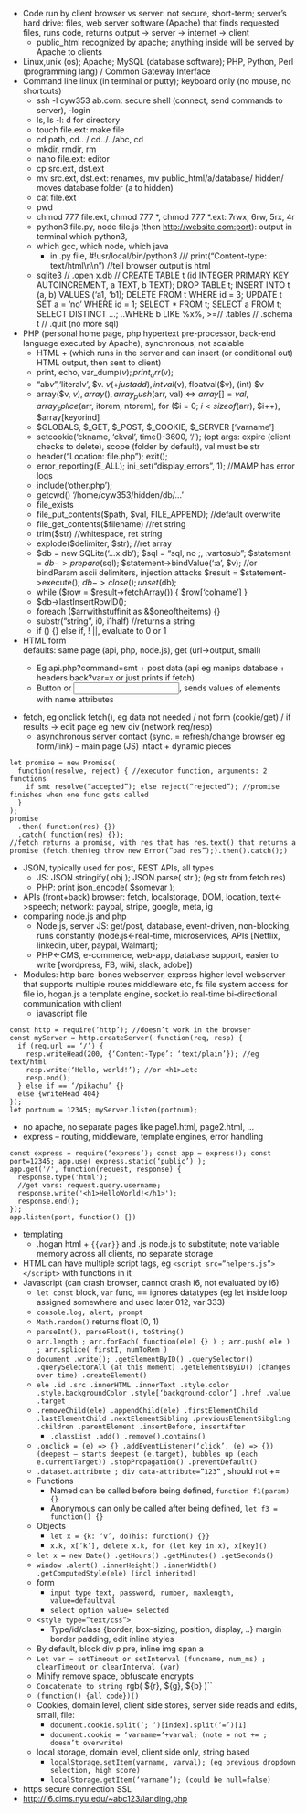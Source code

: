 * Code run by client browser vs server: not secure, short-term;  server’s hard drive: files, web server software (Apache) that finds requested files, runs code, returns output -> server -> internet -> client
  * public_html recognized by apache; anything inside will be served by Apache to clients
* Linux,unix (os); Apache; MySQL (database software); PHP, Python, Perl (programming lang) / Common Gateway Interface
* Command line linux (in terminal or putty); keyboard only (no mouse, no shortcuts)
  * ssh -l cyw353 ab.com: secure shell (connect, send commands to server), -login
  * ls, ls -l: d for directory
  * touch file.ext: make file
  * cd path, cd.. / cd../../abc, cd
  * mkdir, rmdir, rm
  * nano file.ext: editor
  * cp src.ext, dst.ext
  * mv src.ext, dst.ext: renames, mv public_html/a/database/ hidden/ moves database folder (a to hidden)
  * cat file.ext
  * pwd
  * chmod 777 file.ext, chmod 777 *, chmod 777 *.ext: 7rwx, 6rw, 5rx, 4r
  * python3 file.py, node file.js (then http://website.com:port): output in terminal which python3,
  * which gcc, which node, which java
    * in .py file, #!usr/local/bin/python3 /// print(“Content-type: text/html\n\n”) //tell browser output is html
  * sqlite3 // .open x.db // CREATE TABLE t (id INTEGER PRIMARY KEY AUTOINCREMENT, a TEXT, b TEXT); DROP TABLE t; INSERT INTO t (a, b) VALUES (‘a1, ‘b1); DELETE FROM t WHERE id = 3; UPDATE t SET a = ‘no’ WHERE id = 1; SELECT * FROM t; SELECT a FROM t; SELECT DISTINCT …; ..WHERE b LIKE %x%, >=// .tables // .schema t // .quit (no more sql)
* PHP (personal home page, php hypertext pre-processor, back-end language executed by Apache), synchronous, not scalable
  * HTML + <?php ?> (which runs in the server and can insert (or conditional out) HTML output, then sent to client)
  * print, echo, var_dump($v); print_arr($v);
  * “ab$v”, ‘$literalv’, $v. $v (+ just add), intval($v), floatval($v), (int) $v
  * array($v, $v), array(), array_push($arr, val) <=> $array[] = val, array_splice($arr, itorem, ntorem), for ($i = 0; $i < sizeof($arr), $i++), $array[keyorind]
  * $GLOBALS, $_GET, $_POST, $_COOKIE, $_SERVER   [‘varname’]
  * setcookie(‘ckname, ‘ckval’, time()-3600, ‘/’); (opt args: expire (client checks to delete), scope (folder by default), val must be str
  * header(“Location: file.php”); exit();
  * error_reporting(E_ALL); ini_set(“display_errors”, 1); //MAMP has error logs
  * include(‘other.php’);
  * getcwd() ‘/home/cyw353/hidden/db/…’
  * file_exists
  * file_put_contents($path, $val, FILE_APPEND); //default overwrite
  * file_get_contents($filename) //ret string
  * trim($str) //whitespace, ret string
  * explode($delimiter, $str); //ret array
  * $db = new SQLite(‘…x.db’); $sql = “sql, no ;, :vartosub”; $statement = $db->prepare($sql); $statement->bindValue(‘:a’, $v); //or bindParam ascii delimiters, injection attacks $result = $statement->execute(); $db->close(); unset($db);
  * while ($row = $result->fetchArray()) { $row[‘colname’] }
  * $db->lastInsertRowID();
  * foreach ($arrwithstuffinit as &$oneoftheitems) {}
  * substr(“string”, i0, i1half) //returns a string
  * if () {} else if, ! ||, evaluate to 0 or 1
* HTML form <form action=“file.php” method=“POST”> defaults: same page (api, php, node.js), get (url->output, small)
  * Eg api.php?command=smt + post data (api eg manips database + headers back?var=x or just prints if fetch)
  * Button or <input type=”submit”>, sends values of elements with name attributes
* fetch, eg onclick fetch(), eg data not needed / not form (cookie/get) / if results -> edit page eg new div (network req/resp)
  * asynchronous server contact (sync. = refresh/change browser eg form/link) – main page (JS) intact + dynamic pieces
```
let promise = new Promise(
  function(resolve, reject) { //executor function, arguments: 2 functions
    if smt resolve(“accepted”); else reject(“rejected”); //promise finishes when one func gets called
  }
);
promise
  .then( function(res) {})
  .catch( function(res) {});
//fetch returns a promise, with res that has res.text() that returns a promise (fetch.then(eg throw new Error(“bad res”);).then().catch();)
```
* JSON, typically used for post, REST APIs, all types
  * JS: JSON.stringify( obj ); JSON.parse( str ); (eg str from fetch res)
  * PHP: print json_encode( $somevar );
* APIs (front+back) browser: fetch, localstorage, DOM, location, text<->speech; network: paypal, stripe, google, meta, ig
* comparing node.js and php
  * Node.js, server JS: get/post, database, event-driven, non-blocking, runs constantly (node.js<-real-time, microservices, APIs [Netflix, linkedin, uber, paypal, Walmart];
  * PHP<-CMS, e-commerce, web-app, database support, easier to write [wordpress, FB, wiki, slack, adobe])
* Modules: http bare-bones webserver, express higher level webserver that supports multiple routes middleware etc, fs file system access for file io, hogan.js a template engine, socket.io real-time bi-directional communication with client 
  * javascript file
```
const http = require(‘http’); //doesn’t work in the browser
const myServer = http.createServer( function(req, resp) {
  if (req.url == ‘/’) {
    resp.writeHead(200, {‘Content-Type’: ‘text/plain’}); //eg text/html
    resp.write(‘Hello, world!’); //or <h1>…etc
    resp.end();
  } else if == ‘/pikachu’ {}
  else {writeHead 404}
});
let portnum = 12345; myServer.listen(portnum);
```
  * no apache, no separate pages like page1.html, page2.html, …
  * express – routing, middleware, template engines, error handling
```
const express = require(‘express’); const app = express(); const port=12345; app.use( express.static(‘public’) );
app.get('/', function(request, response) {
  response.type('html');
  //get vars: request.query.username;
  response.write('<h1>HelloWorld!</h1>');
  response.end();
});
app.listen(port, function() {})
```
  * templating
    * .hogan html + `{{var}}` and .js node.js to substitute; note variable memory across all clients, no separate storage
  * HTML can have multiple script tags, eg `<script src=”helpers.js”></script>` with functions in it
* Javascript (can crash browser, cannot crash i6, not evaluated by i6)
  * `let const` block, `var` func, == ignores datatypes (eg let inside loop assigned somewhere and used later 012, var 333)
  * `console.log, alert, prompt`
  * `Math.random()` returns float [0, 1)
  * `parseInt(), parseFloat(), toString()`
  * `arr.length ; arr.forEach( function(ele) {} ) ; arr.push( ele ) ; arr.splice( firstI, numToRem )`
  * `document .write(); .getElementByID() .querySelector() .querySelectorAll (at this moment) .getElementsByID() (changes over time) .createElement()`
  * `ele .id .src .innerHTML .innerText .style.color .style.backgroundColor .style[‘background-color’] .href .value .target `
  * `.removeChild(ele) .appendChild(ele) .firstElementChild .lastElementChild .nextElementSibling .previousElementSibgling .children .parentElement .insertBefore, insertAfter`
    * `.classList .add() .remove().contains() `
  * `.onclick = (e) => {} .addEventListener(‘click’, (e) => {}) (deepest – starts deepest (e.target), bubbles up (each e.currentTarget)) .stopPropagation() .preventDefault()`
  * `.dataset.attribute ; div data-attribute=”123”` , should not +=
  * Functions
    * Named can be called before being defined, `function f1(param) {}`
    * Anonymous can only be called after being defined, `let f3 = function() {}`
  * Objects
    * `let x = {k: ‘v’, doThis: function() {}}`
    * `x.k, x[‘k’], delete x.k, for (let key in x), x[key]()`
  * `let x = new Date() .getHours() .getMinutes() .getSeconds()`
  * `window .alert() .innerHeight() .innerWidth() .getComputedStyle(ele) (incl inherited)`
  * form
    * `input type text, password, number, maxlength, value=defaultval`
    * `select option value= selected`
  * `<style type=”text/css”>`
    * Type/id/class {border, box-sizing, position, display, ..} margin border padding, edit inline styles
  * By default, block div p pre, inline img span a
  * `Let var = setTimeout or setInterval (funcname, num_ms) ; clearTimeout or clearInterval (var)`
  * Minify remove space, obfuscate encrypts
  * `Concatenate to string `rgb( ${r}, ${g}, ${b} )``
  * `(function() {all code})()`
  * Cookies, domain level, client side stores, server side reads and edits, small, file: 
    * `document.cookie.split(‘; ‘)[index].split(‘=’)[1]`
    * `document.cookie = ‘varname=’+varval; (note = not += ; doesn’t overwrite)`
  * local storage, domain level, client side only, string based
    * `localStorage.setItem(varname, varval); (eg previous dropdown selection, high score)`
    * `localStorage.getItem(‘varname’); (could be null=false)`
* https secure connection SSL
* http://i6.cims.nyu.edu/~abc123/landing.php

